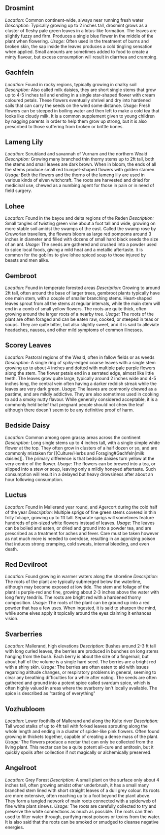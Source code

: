 

## Drosmint
*Location:* Common continent-wide, always near running fresh water
*Description:* Typically growing up to 2 inches tall, drosmint grows as a cluster of fleshy pale green leaves in a lotus-like formation. The leaves are slightly fuzzy and firm. Produces a single blue flower in the middle of the plant when flowering. 
*Usage:* Often used in the treatment of burns and broken skin, the sap inside the leaves produces a cold tingling sensation when applied. Small amounts are sometimes added to food to create a minty flavour, but excess consumption will result in diarrhea and cramping.
## Gachfeln
*Location:* Found in rocky regions, typically growing in chalky soil
*Description:* Also called milk daisies, they are short single stems that grow up to 4-5 inches tall and ending in a single star-shaped flower with cream coloured petals. These flowers eventually shrivel and dry into hardened sails that can carry the seeds on the wind some distance.
*Usage:* Fresh flowers can be steeped in boiling water and then left to make a cold tea that looks like cloudy milk. It is a common supplement given to young children by nagging parents in order to help them grow up strong, but it is also prescribed to those suffering from broken or brittle bones.
## Lameng Lily
*Location:* Scrubland and savannah of Vurnam and the northern Weald
*Description:* Growing many branched thin thorny stems up to 2ft tall, both the stems and small leaves are dark brown. When in bloom, the ends of all the stems produce small red trumpet-shaped flowers with golden stamen.
*Usage:* Both the flowers and the thorns of the lameng lily are used in various kinds of elven witchcraft. The roots are harvested and dried for medicinal use, chewed as a numbing agent for those in pain or in need of field surgery.
## Lohee
*Location:* Found in the bayou and delta regions of the Reden
*Description:* Small tangles of twisting green vine about a foot tall and wide, growing on more stable soil amidst the swamps of the east. Called the swamp rose by Cruworian travellers, the flowers bloom as large red pompoms around 3 inches in diameter and filled with dozens of small hard black seeds the size of an ant. 
*Usage:* The seeds are gathered and crushed into a powder used to spice local foods, giving a mild heat and a metallic aftertaste. It is common for the goblins to give lohee spiced soup to those injured by beasts and men alike.
## Gembroot
*Location:* Found in temperate forested areas
*Description:* Growing to around 2ft tall, often around the base of larger trees, gembroot plants typically have one main stem, with a couple of smaller branching stems. Heart-shaped leaves sprout from all the stems at regular intervals, while the main stem will end in a comb of small yellow flowers. The roots are quite thick, often growing around the larger roots of a nearby tree.
*Usage:* The roots of the plant are often foraged and can be eaten raw, cooked, or steeped in teas or soups. They are quite bitter, but also slightly sweet, and it is said to alleviate headaches, nausea, and other mild symptoms of common illnesses.
## Scorey Leaves
*Location:* Pastoral regions of the Weald, often in fallow fields or as weeds
*Description:* A single ring of spiky-edged coarse leaves with a single stem growing up to about 4 inches and dotted with multiple pale purple flowers along the stem. The flower petals end in a serrated edge, almost like little teeth. The leaves grow quite large, typically around 2 inches wide and 4-5 inches long, the central vein often having a darker reddish streak while the leaves are very dark green.
*Usage:* The leaves are commonly chewed as a pastime, and are mildly addictive. They are also sometimes used in cooking to add a smoky nutty flavour. While generally considered acceptable, it is a commonly held belief that pregnant people should not chew the leaf although there doesn't seem to be any definitive proof of harm.
## Bedside Daisy
*Location:* Common among open grassy areas across the continent
*Description:* Long single stems up to 4 inches tall, with a single simple white flower at the top. They often grow in clusters of a half dozen or so, and are commonly mistaken for [[Culture/Herbs and Foraging#Gachfeln|milk daisies]]. The primary difference is that bedside daisies turn yellow at the very centre of the flower.
*Usage:* The flowers can be brewed into a tea, or slipped into a stew or soup, leaving only a mildly honeyed aftertaste. Such consumption will result in a delayed but heavy drowsiness after about an hour following consumption.
## Luctus
*Location:* Found in Mallerand year round, and Agercort during the cold half of the year
*Description:* Multiple sprigs of fine green stems covered in thin frilly foliage, growing up to 1ft tall. Separate sprigs will sometimes feature hundreds of pin-sized white flowers instead of leaves.
*Usage:* The leaves can be boiled and eaten, or dried and ground into a powder tea, and are prescribed as a treatment for aches and fever. Care must be taken however as not much more is needed to overdose, resulting in an agonizing poison that induces strong cramping, cold sweats, internal bleeding, and even death.
## Red Devilroot
*Location:* Found growing in warmer waters along the shoreline
*Description:* The roots of the plant are typically submerged below the waterline, although may become exposed at low tide. The stem and foliage of the plant is purple-red and fine, growing about 2-3 inches above the water with long ferny tendrils. The roots are bright red with a hardened thorny composition.
*Usage:* The roots of the plant can be ground up into a red powder that has a few uses. When ingested, it is said to sharpen the mind, while some elves apply it topically around the eyes claiming it enhances vision.
## Svarberries
*Location:* Mallerand, high elevations
*Description:* Bushes around 2-3 ft tall with long curled leaves, the berries are produced in bunches on long stems hanging from the bush. Each berry is about the size of a fingernail, but about half of the volume is a single hard seed. The berries are a bright red with a shiny skin.
*Usage:* The berries are often eaten to aid with issues regarding altitude changes, or respiratory problems in general, seeming to clear any breathing difficulties for a while after eating. The seeds are often gathered and ground into a potent spice called svardum spice, which is often highly valued in areas where the svarberry isn't locally available. The spice is described as "tasting of everything"
## Vozhubloom
*Location:* Lower foothills of Mallerand and along the Kulte river
*Description:* Tall wood stalks of up to 4ft tall with forked leaves sprouting along the whole length and ending in a cluster of spider-like pink flowers. Often found growing in thickets together, capable of creating a dense mass of the plant.
*Usage:* The flowers produce a nectar that can only be collected from the living plant. This nectar can be a quite potent all-cure and antitoxin, but it quickly spoils after collection if not magically or alchemically preserved.
## Angelroot
*Location:* Grey Forest
*Description:* A small plant on the surface only about 4 inches tall, often growing amidst other underbrush, it has a small many branched stem lined with short straight leaves of a dull grey colour. Its roots are more extensive, often reaching up to a foot beyond the plant above. They form a tangled network of main roots connected with a spiderweb of fine white plant sinews.
*Usage:* The roots are carefully collected to try and preserve the white connections as much as possible. The roots can then used to filter water through, purifying most poisons or toxins from the water. It is also said that the roots can be smoked or smudged to cleanse negative energies.